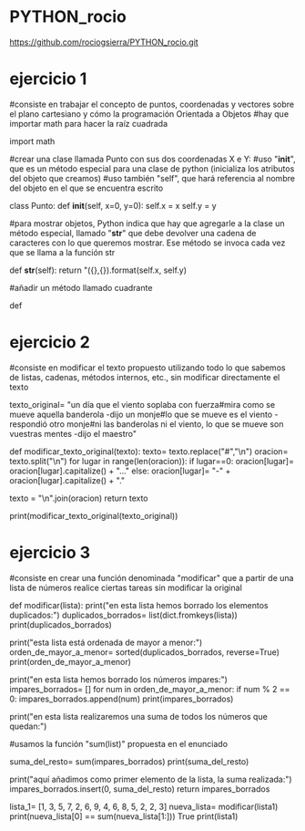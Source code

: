 # PYTHON_rocio

https://github.com/rociogsierra/PYTHON_rocio.git

# ejercicio 1
#consiste en trabajar el concepto de puntos, coordenadas y vectores sobre el plano cartesiano y cómo la programación Orientada a Objetos
#hay que importar math para hacer la raíz cuadrada

import math

#crear una clase llamada Punto con sus dos coordenadas X e Y:
#uso "__init__", que es un método especial para una clase de python (inicializa los atributos del objeto que creamos)
#uso también "self", que hará referencia al nombre del objeto en el que se encuentra escrito

class Punto:
def __init__(self, x=0, y=0):
self.x = x
self.y = y 

#para mostrar objetos, Python indica que hay que agregarle a la clase un método especial, llamado "__str__" que debe devolver una cadena de caracteres con lo que queremos mostrar. Ese método se invoca cada vez que se llama a la función str 

def __str__(self):
return "({},{}).format(self.x, self.y)

#añadir un método llamado cuadrante

def

# ejercicio 2
#consiste en modificar el texto propuesto utilizando todo lo que sabemos de listas, cadenas, métodos internos, etc., sin modificar directamente el texto

texto_original= "un día que el viento soplaba con fuerza#mira como se mueve aquella banderola -dijo un monje#lo que se mueve es el viento -respondió otro monje#ni las banderolas ni el viento, lo que se mueve son vuestras mentes -dijo el maestro"

def modificar_texto_original(texto):
texto= texto.replace("#","\n")
oracion= texto.split("\n")
for lugar in range(len(oracion)):
if lugar==0:
oracion[lugar]= oracion[lugar].capitalize() + "..."
else:
oracion[lugar]= "-" + oracion[lugar].capitalize() + "."

texto = "\n".join(oracion)
return texto

print(modificar_texto_original(texto_original))

# ejercicio 3
#consiste en crear una función denominada "modificar" que a partir de una lista de números realice ciertas tareas sin modificar la original

def modificar(lista):
print("en esta lista hemos borrado los elementos duplicados:")
duplicados_borrados= list(dict.fromkeys(lista))
print(duplicados_borrados)

print("esta lista está ordenada de mayor a menor:")
orden_de_mayor_a_menor= sorted(duplicados_borrados, reverse=True)
print(orden_de_mayor_a_menor)

print("en esta lista hemos borrado los números impares:")
impares_borrados= []
for num in orden_de_mayor_a_menor:
if num % 2 == 0:
impares_borrados.append(num)
print(impares_borrados)

print("en esta lista realizaremos una suma de todos los números que quedan:")

#usamos la función "sum(list)" propuesta en el enunciado

suma_del_resto= sum(impares_borrados)
print(suma_del_resto)

print("aquí añadimos como primer elemento de la lista, la suma realizada:")
impares_borrados.insert(0, suma_del_resto)
return impares_borrados

lista_1= [1, 3, 5, 7, 2, 6, 9, 4, 6, 8, 5, 2, 2, 3]
nueva_lista= modificar(lista1)
print(nueva_lista[0] == sum(nueva_lista[1:]))
True
print(lista1)
